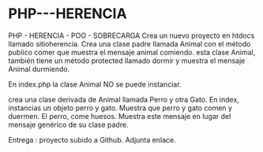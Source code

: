 # PHP---HERENCIA
PHP - HERENCIA - POO - SOBRECARGA
Crea un nuevo proyecto en htdocs llamado sitioherencia.
Crea una clase padre llamada Animal con el método publico comer que muestra el mensaje animal comiendo.
esta clase Animal, también tiene un método protected llamado dormir y muestra el mensaje Animal durmiendo.


En index.php la clase Animal NO se puede instanciar.


crea una clase derivada de Animal llamada Perro y otra Gato.
En index, instancias un objeto perro y gato.
Muestra que perro y gato comen y duermen.
El perro, come huesos. Muestra este mensaje en lugar del mensaje genérico de su clase padre.


Entrega : proyecto subido a Github. Adjunta enlace.
